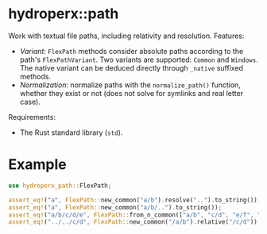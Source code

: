 # hydroperx::path

Work with textual file paths, including relativity and resolution. Features:

- _Variant_: `FlexPath` methods consider absolute paths according to the path's `FlexPathVariant`. Two variants are supported: `Common` and `Windows`. The native variant can be deduced directly through `_native` suffixed methods.
- _Normalization_: normalize paths with the `normalize_path()` function, whether they exist or not (does not solve for symlinks and real letter case).

Requirements:

- The Rust standard library (`std`).

# Example

```rust
use hydroperx_path::FlexPath;

assert_eq!("a", FlexPath::new_common("a/b").resolve("..").to_string());
assert_eq!("a", FlexPath::new_common("a/b/..").to_string());
assert_eq!("a/b/c/d/e", FlexPath::from_n_common(["a/b", "c/d", "e/f", ".."]).to_string());
assert_eq!("../../c/d", FlexPath::new_common("/a/b").relative("/c/d"))
```